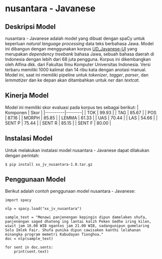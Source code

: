# nusantara - Javanese

## Deskripsi Model
nusantara - Javanese adalah model yang dibuat dengan spaCy untuk keperluan *natural language processing* data teks berbahasa Jawa. Model ini dibangun dengan menggunakan korpus [UD_Javanese-UI](https://github.com/UniversalDependencies/UD_Javanese-CSUI) yang merupakan *dependency treebank* bahasa Jawa, sebuah bahasa daerah di Indonesia dengan lebih dari 68 juta pengguna. Korpus ini dikembangkan oleh Alfina dkk. dari Fakultas Ilmu Komputer Universitas Indonesia. Versi terbaru memiliki 1000 kalimat dan 14 ribu kata dengan anotasi manual. Model ini, saat ini memiliki pipeline untuk *tokenizer*, *tagger*, *parser*, dan *lemmatizer* dan ke depan akan ditambahkan untuk *ner* dan *textcat*.

## Kinerja Model
Model ini memiliki skor evaluasi pada korpus tes sebagai berikut:
| Komponen |  Skor  |
|----------|--------|
| TOK      | 99.93  |
| TAG      | 85.67  |
| POS      | 87.16  |
| MORPH    | 85.85  |
| LEMMA    | 61.33  |
| UAS      | 70.44  |
| LAS      | 54.66  |
| SENT P   | 75.44  |
| SENT R   | 85.15  |
| SENT F   | 80.00  |

## Instalasi Model
Untuk melakukan instalasi model nusantara - Javanese dapat dilakukan dengan perintah:
```
$ pip install xx_jv_nusantara-1.0.tar.gz
```

## Penggunaan Model
Berikut adalah contoh penggunaan model nusantara - Javanese:
```
import spacy

nlp = spacy.load("xx_jv_nusantara")

sample_text = "Menawi panjenengan kepingin dipun damelaken shufa, panjenengan saged dhateng ing lantai kalih Peken Gedhe iring kilen, wiwit jam 16.00 WIB ngantos jam 21.00 WIB, sadangunipun gumelaring Solo Imlek Fair. Shufa punika dipun cawisaken kanthi lelahanan minangka program memetri Kabudayan Tionghoa."
doc = nlp(sample_text)

for sent in doc.sents:
    print(sent.text)
```